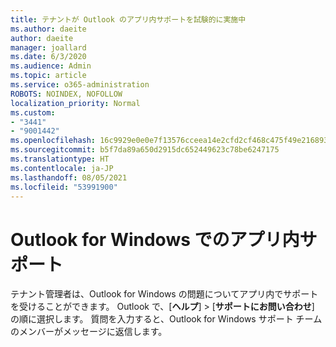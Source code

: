 ```yaml
---
title: テナントが Outlook のアプリ内サポートを試験的に実施中
ms.author: daeite
author: daeite
manager: joallard
ms.date: 6/3/2020
ms.audience: Admin
ms.topic: article
ms.service: o365-administration
ROBOTS: NOINDEX, NOFOLLOW
localization_priority: Normal
ms.custom:
- "3441"
- "9001442"
ms.openlocfilehash: 16c9929e0e0e7f13576cceea14e2cfd2cf468c475f49e216893667ca0fa1a00e
ms.sourcegitcommit: b5f7da89a650d2915dc652449623c78be6247175
ms.translationtype: HT
ms.contentlocale: ja-JP
ms.lasthandoff: 08/05/2021
ms.locfileid: "53991900"
---
```

# <a name="in-app-support-in-outlook-for-windows"></a>Outlook for Windows でのアプリ内サポート

テナント管理者は、Outlook for Windows の問題についてアプリ内でサポートを受けることができます。 Outlook で、[**ヘルプ**] > [**サポートにお問い合わせ**] の順に選択します。 質問を入力すると、Outlook for Windows サポート チームのメンバーがメッセージに返信します。